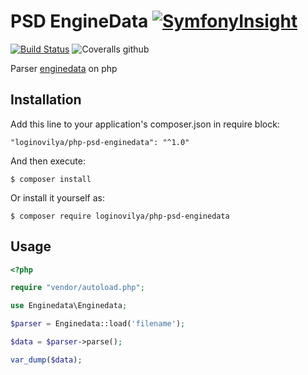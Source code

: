 # PSD EngineData [![SymfonyInsight](https://insight.symfony.com/projects/492a4fae-b5a6-4091-bac3-1123ed7c9f87/small.svg)](https://insight.symfony.com/projects/492a4fae-b5a6-4091-bac3-1123ed7c9f87)
[![Build Status](https://travis-ci.com/LoginovIlya/php-psd-enginedata.svg?branch=master)](https://travis-ci.com/LoginovIlya/php-psd-enginedata)
![Coveralls github](https://img.shields.io/coveralls/github/LoginovIlya/php-psd-enginedata.svg)

Parser [enginedata](https://github.com/layervault/psd-enginedata) on php

## Installation
Add this line to your application's composer.json in require block:
```
"loginovilya/php-psd-enginedata": "^1.0"
```
And then execute:
```
$ composer install
```
Or install it yourself as:
```
$ composer require loginovilya/php-psd-enginedata
```
## Usage
```php
<?php

require "vendor/autoload.php";

use Enginedata\Enginedata;

$parser = Enginedata::load('filename');

$data = $parser->parse();

var_dump($data);
```